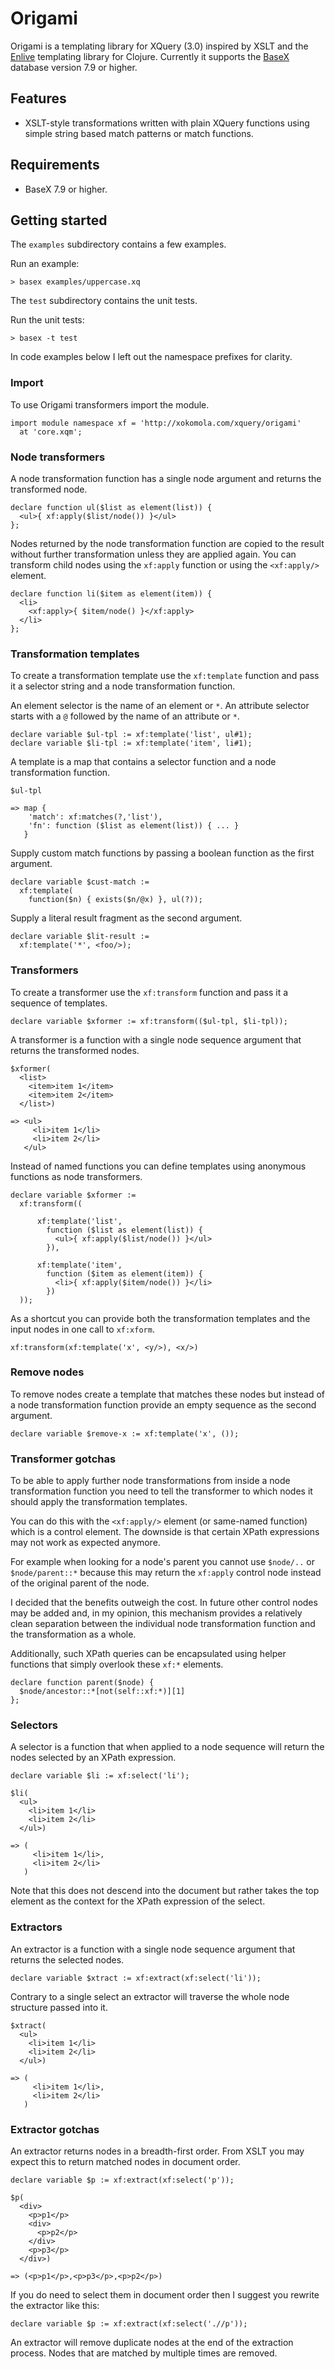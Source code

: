 # Origami

Origami is a templating library for XQuery (3.0) inspired by XSLT and the
[Enlive](https://github.com/cgrand/enlive) templating library for Clojure.
Currently it supports the [BaseX](http://basex.org) database version 7.9 or
higher.

## Features

- XSLT-style transformations written with plain XQuery functions using simple
  string based match patterns or match functions.

## Requirements

- BaseX 7.9 or higher.

## Getting started

The `examples` subdirectory contains a few examples.

Run an example:

~~~xquery
> basex examples/uppercase.xq
~~~

The `test` subdirectory contains the unit tests.

Run the unit tests:

~~~xquery
> basex -t test
~~~

In code examples below I left out the namespace prefixes for clarity.

### Import

To use Origami transformers import the module.

~~~xquery
import module namespace xf = 'http://xokomola.com/xquery/origami'
  at 'core.xqm';
~~~

### Node transformers

A node transformation function has a single node argument and returns the
transformed node.

~~~xquery
declare function ul($list as element(list)) { 
  <ul>{ xf:apply($list/node()) }</ul>
};
~~~

Nodes returned by the node transformation function are copied to the result
without further transformation unless they are applied again. You can transform
child nodes using the `xf:apply` function or using the `<xf:apply/>` element.

~~~xquery
declare function li($item as element(item)) { 
  <li>
    <xf:apply>{ $item/node() }</xf:apply>
  </li> 
};
~~~

### Transformation templates

To create a transformation template use the `xf:template` function and pass it a
selector string and a node transformation function.

An element selector is the name of an element or `*`. An attribute selector
starts with a `@` followed by the name of an attribute or `*`.

~~~xquery
declare variable $ul-tpl := xf:template('list', ul#1);
declare variable $li-tpl := xf:template('item', li#1);
~~~

A template is a map that contains a selector function and a node transformation
function.

~~~xquery
$ul-tpl
  
=> map {
    'match': xf:matches(?,'list'),
    'fn': function ($list as element(list)) { ... }
   }
~~~

Supply custom match functions by passing a boolean function as the first argument.

~~~xquery
declare variable $cust-match := 
  xf:template(
    function($n) { exists($n/@x) }, ul(?));
~~~

Supply a literal result fragment as the second argument.

~~~xquery
declare variable $lit-result := 
  xf:template('*', <foo/>);
~~~

### Transformers

To create a transformer use the `xf:transform` function and pass it a sequence of
templates.

~~~xquery
declare variable $xformer := xf:transform(($ul-tpl, $li-tpl));
~~~

A transformer is a function with a single node sequence argument that returns
the transformed nodes.

~~~xquery
$xformer(
  <list>
    <item>item 1</item>
    <item>item 2</item>
  </list>)

=> <ul>
     <li>item 1</li>
     <li>item 2</li>
   </ul>
~~~

Instead of named functions you can define templates using anonymous functions
as node transformers.

~~~xquery
declare variable $xformer :=
  xf:transform((
    
      xf:template('list', 
        function ($list as element(list)) { 
          <ul>{ xf:apply($list/node()) }</ul> 
        }),
          
      xf:template('item',
        function ($item as element(item)) { 
          <li>{ xf:apply($item/node()) }</li>
        })        
  ));
~~~

As a shortcut you can provide both the transformation templates and the
input nodes in one call to `xf:xform`.

~~~xquery
xf:transform(xf:template('x', <y/>), <x/>)
~~~

### Remove nodes

To remove nodes create a template that matches these nodes but instead of a node
transformation function provide an empty sequence as the second argument.

~~~xquery
declare variable $remove-x := xf:template('x', ());
~~~

### Transformer gotchas

To be able to apply further node transformations from inside a node
transformation function you need to tell the transformer to which nodes it
should apply the transformation templates.

You can do this with the `<xf:apply/>` element (or same-named function) which is
a control element. The downside is that certain XPath expressions may not work
as expected anymore.

For example when looking for a node's parent you cannot use `$node/..` or
`$node/parent::*` because this may return the `xf:apply` control node instead of
the original parent of the node.

I decided that the benefits outweigh the cost. In future other control nodes may
be added and, in my opinion, this mechanism provides a relatively clean
separation between the individual node transformation function and the
transformation as a whole.

Additionally, such XPath queries can be encapsulated using helper functions that
simply overlook these `xf:*` elements.

~~~xquery
declare function parent($node) {
  $node/ancestor::*[not(self::xf:*)][1]
};
~~~


### Selectors

A selector is a function that when applied to a node sequence will return
the nodes selected by an XPath expression.

~~~xquery
declare variable $li := xf:select('li');
~~~

~~~xquery
$li(
  <ul>
    <li>item 1</li>
    <li>item 2</li>
  </ul>)

=> (
     <li>item 1</li>,
     <li>item 2</li>
   )
~~~

Note that this does not descend into the document but rather takes the
top element as the context for the XPath expression of the select.


### Extractors

An extractor is a function with a single node sequence argument that returns
the selected nodes.

~~~xquery
declare variable $xtract := xf:extract(xf:select('li'));
~~~

Contrary to a single select an extractor will traverse the whole node
structure passed into it.

~~~xquery
$xtract(
  <ul>
    <li>item 1</li>
    <li>item 2</li>
  </ul>)

=> (
     <li>item 1</li>,
     <li>item 2</li>
   )
~~~

### Extractor gotchas

An extractor returns nodes in a breadth-first order. From XSLT you may expect
this to return matched nodes in document order.

~~~xquery
declare variable $p := xf:extract(xf:select('p'));
~~~

~~~xquery
$p(
  <div>
    <p>p1</p>
    <div>
      <p>p2</p>
    </div>
    <p>p3</p>
  </div>)

=> (<p>p1</p>,<p>p3</p>,<p>p2</p>)
~~~

If you do need to select them in document order then I suggest you
rewrite the extractor like this:

~~~xquery
declare variable $p := xf:extract(xf:select('.//p'));
~~~

An extractor will remove duplicate nodes at the end of the extraction
process. Nodes that are matched by multiple times are removed.


